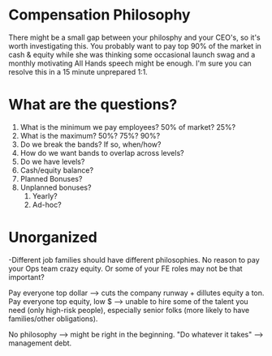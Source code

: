 # Compensation Philosophy
 There might be a small gap between your philosphy and your CEO's, so it's worth investigating this. You probably want to pay top 90% of the market in cash & equity while she was thinking some occasional launch swag and a monthly motivating All Hands speech might be enough. I'm sure you can resolve this in a 15 minute unprepared 1:1.
 
# What are the questions?
1. What is the minimum we pay employees? 50% of market? 25%?
1. What is the maximum? 50%? 75%? 90%?
1. Do we break the bands? If so, when/how?
1. How do we want bands to overlap across levels?
1. Do we have levels?
1. Cash/equity balance?
1. Planned Bonuses?
1. Unplanned bonuses?
    1. Yearly?
    1. Ad-hoc?

 
 
# Unorganized
-Different job families should have different philosophies. No reason to pay your Ops team crazy equity. Or some of your FE roles may not be that important?


Pay everyone top dollar --> cuts the company runway + dillutes equity a ton.
Pay everyone top equity, low $ --> unable to hire some of the talent you need (only high-risk people), especially senior folks (more likely to have families/other obligations).

No philosophy --> might be right in the beginning. "Do whatever it takes" --> management debt.
